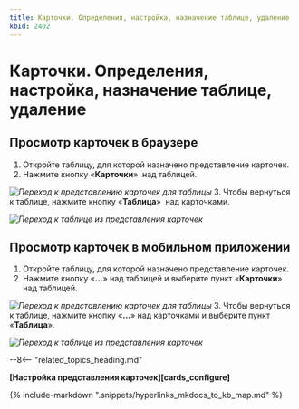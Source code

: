 ```yaml
---
title: Карточки. Определения, настройка, назначение таблице, удаление
kbId: 2402
---
```


# Карточки. Определения, настройка, назначение таблице, удаление

## Просмотр карточек в браузере

1. Откройте таблицу, для которой назначено представление карточек.
2. Нажмите кнопку «**Карточки**» *‌* над таблицей.

_![Переход к представлению карточек для таблицы](https://kb.comindware.ru/assets/cards_switch_from_table_desktop.png)_
3. Чтобы вернуться к таблице, нажмите кнопку «**Таблица**» *‌* над карточками.

_![Переход к таблице из представления карточек](https://kb.comindware.ru/assets/cards_switch_to_table_desktop.png)_

## Просмотр карточек в мобильном приложении

1. Откройте таблицу, для которой назначено представление карточек.
2. Нажмите кнопку «**…**» над таблицей и выберите пункт «**Карточки**» над таблицей.

_![Переход к представлению карточек для таблицы](https://kb.comindware.ru/assets/cards_switch_from_table_mobile.png)_
3. Чтобы вернуться к таблице, нажмите кнопку «**…**» над карточками и выберите пункт «**Таблица**».

_![Переход к таблице из представления карточек](https://kb.comindware.ru/assets/cards_switch_to_table_mobile.png)_

--8<-- "related_topics_heading.md"

**[Настройка представления карточек][cards_configure]**

{% include-markdown ".snippets/hyperlinks_mkdocs_to_kb_map.md" %}
